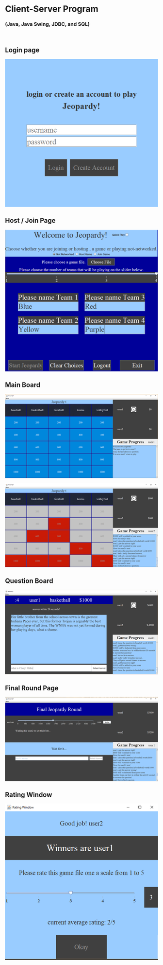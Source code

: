 # Client-Server Program
### (Java, Java Swing, JDBC, and SQL)
&nbsp;
&nbsp;
&nbsp;
&nbsp;
## Login page

![alt text](https://github.com/whl827/Jeopardy/blob/master/Jeopardy%20Game%20Picture/1%20Login%20Page.PNG)



## Host / Join Page

![alt text](https://github.com/whl827/Jeopardy/blob/master/Jeopardy%20Game%20Picture/2%20Start%20Page.PNG)



## Main Board

![alt text](https://github.com/whl827/Jeopardy/blob/master/Jeopardy%20Game%20Picture/7%20Main%20(0).PNG)



![alt text](https://github.com/whl827/Jeopardy/blob/master/Jeopardy%20Game%20Picture/7%20Main%20(5).PNG)



## Question Board

![alt text](https://github.com/whl827/Jeopardy/blob/master/Jeopardy%20Game%20Picture/8%20question%20page%20(2).PNG)



## Final Round Page

![alt text](https://github.com/whl827/Jeopardy/blob/master/Jeopardy%20Game%20Picture/9%20final%20round%20(2).PNG)



## Rating Window

![alt text](https://github.com/whl827/Jeopardy/blob/master/Jeopardy%20Game%20Picture/9%20rating%20window.PNG)
